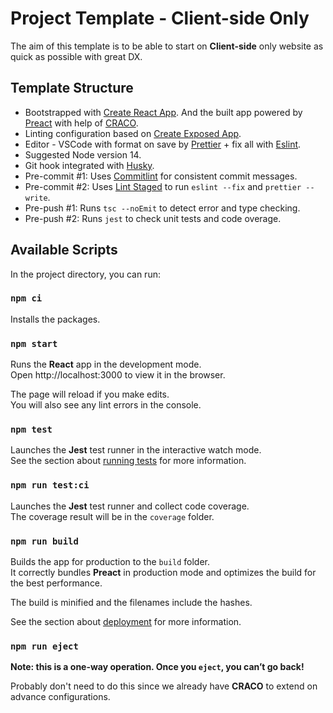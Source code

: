 # Project Template - Client-side Only

The aim of this template is to be able to start on **Client-side** only website as quick as possible with great DX.

## Template Structure

- Bootstrapped with [Create React App](https://github.com/facebook/create-react-app). And the built app powered by [Preact](https://preactjs.com/) with help of [CRACO](https://github.com/gsoft-inc/craco).
- Linting configuration based on [Create Exposed App](https://github.com/iamturns/create-exposed-app).
- Editor - VSCode with format on save by [Prettier](https://prettier.io/) + fix all with [Eslint](https://eslint.org/).
- Suggested Node version 14.
- Git hook integrated with [Husky](https://typicode.github.io/husky).
- Pre-commit #1: Uses [Commitlint](https://commitlint.js.org/) for consistent commit messages.
- Pre-commit #2: Uses [Lint Staged](https://github.com/okonet/lint-staged) to run `eslint --fix` and `prettier --write`.
- Pre-push #1: Runs `tsc --noEmit` to detect error and type checking.
- Pre-push #2: Runs `jest` to check unit tests and code overage.

## Available Scripts

In the project directory, you can run:

### `npm ci`

Installs the packages.

### `npm start`

Runs the **React** app in the development mode.\
Open http://localhost:3000 to view it in the browser.

The page will reload if you make edits.\
You will also see any lint errors in the console.

### `npm test`

Launches the **Jest** test runner in the interactive watch mode.\
See the section about [running tests](https://facebook.github.io/create-react-app/docs/running-tests) for more information.

### `npm run test:ci`

Launches the **Jest** test runner and collect code coverage.\
The coverage result will be in the `coverage` folder.

### `npm run build`

Builds the app for production to the `build` folder.\
It correctly bundles **Preact** in production mode and optimizes the build for the best performance.

The build is minified and the filenames include the hashes.

See the section about [deployment](https://facebook.github.io/create-react-app/docs/deployment) for more information.

### `npm run eject`

**Note: this is a one-way operation. Once you `eject`, you can’t go back!**

Probably don't need to do this since we already have **CRACO** to extend on advance configurations.
